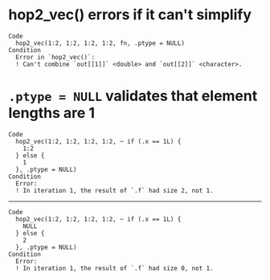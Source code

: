 # hop2_vec() errors if it can't simplify

    Code
      hop2_vec(1:2, 1:2, 1:2, 1:2, fn, .ptype = NULL)
    Condition
      Error in `hop2_vec()`:
      ! Can't combine `out[[1]]` <double> and `out[[2]]` <character>.

# `.ptype = NULL` validates that element lengths are 1

    Code
      hop2_vec(1:2, 1:2, 1:2, 1:2, ~ if (.x == 1L) {
        1:2
      } else {
        1
      }, .ptype = NULL)
    Condition
      Error:
      ! In iteration 1, the result of `.f` had size 2, not 1.

---

    Code
      hop2_vec(1:2, 1:2, 1:2, 1:2, ~ if (.x == 1L) {
        NULL
      } else {
        2
      }, .ptype = NULL)
    Condition
      Error:
      ! In iteration 1, the result of `.f` had size 0, not 1.

